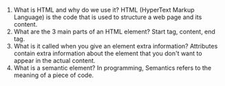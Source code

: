 1. What is HTML and why do we use it?
HTML (HyperText Markup Language) is the code that is used to structure a web page and its content.
2. What are the 3 main parts of an HTML element?
Start tag, content, end tag.
3. What is it called when you give an element extra information?
Attributes contain extra information about the element that you don't want to appear in the actual content.
4. What is a semantic element?
In programming, Semantics refers to the meaning of a piece of code.